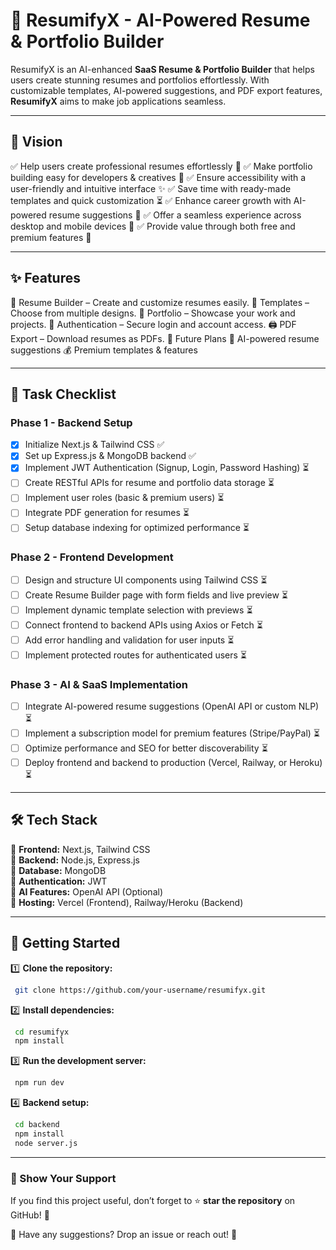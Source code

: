 # 🚀 ResumifyX - AI-Powered Resume & Portfolio Builder

ResumifyX is an AI-enhanced **SaaS Resume & Portfolio Builder** that helps users create stunning resumes and portfolios effortlessly. With customizable templates, AI-powered suggestions, and PDF export features, **ResumifyX** aims to make job applications seamless.

---

## 🌟 Vision
✅ Help users create professional resumes effortlessly 📄
✅ Make portfolio building easy for developers & creatives 🎨
✅ Ensure accessibility with a user-friendly and intuitive interface ✨
✅ Save time with ready-made templates and quick customization ⏳
✅ Enhance career growth with AI-powered resume suggestions 🤖
✅ Offer a seamless experience across desktop and mobile devices 📱
✅ Provide value through both free and premium features 💼 

---

## ✨ Features
📝 Resume Builder – Create and customize resumes easily.
🎨 Templates – Choose from multiple designs.
📂 Portfolio – Showcase your work and projects.
🔐 Authentication – Secure login and account access.
🖨️ PDF Export – Download resumes as PDFs.
🚀 Future Plans
    🤖 AI-powered resume suggestions 
    💰 Premium templates & features 

---

## 🎯 Task Checklist
### **Phase 1 - Backend Setup**
- [x] Initialize Next.js & Tailwind CSS ✅
- [x] Set up Express.js & MongoDB backend ✅
- [x] Implement JWT Authentication (Signup, Login, Password Hashing) ⏳
- [ ] Create RESTful APIs for resume and portfolio data storage ⏳
- [ ] Implement user roles (basic & premium users) ⏳
- [ ] Integrate PDF generation for resumes ⏳
- [ ] Setup database indexing for optimized performance ⏳

### **Phase 2 - Frontend Development**
- [ ] Design and structure UI components using Tailwind CSS ⏳
- [ ] Create Resume Builder page with form fields and live preview ⏳
- [ ] Implement dynamic template selection with previews ⏳
- [ ] Connect frontend to backend APIs using Axios or Fetch ⏳
- [ ] Add error handling and validation for user inputs ⏳
- [ ] Implement protected routes for authenticated users ⏳

### **Phase 3 - AI & SaaS Implementation**
- [ ] Integrate AI-powered resume suggestions (OpenAI API or custom NLP) ⏳
- [ ] Implement a subscription model for premium features (Stripe/PayPal) ⏳
- [ ] Optimize performance and SEO for better discoverability ⏳
- [ ] Deploy frontend and backend to production (Vercel, Railway, or Heroku) ⏳

---

## 🛠️ Tech Stack
🔹 **Frontend:** Next.js, Tailwind CSS  
🔹 **Backend:** Node.js, Express.js  
🔹 **Database:** MongoDB  
🔹 **Authentication:** JWT  
🔹 **AI Features:** OpenAI API (Optional)  
🔹 **Hosting:** Vercel (Frontend), Railway/Heroku (Backend)  

---

## 📌 Getting Started
1️⃣ **Clone the repository:**
```bash
 git clone https://github.com/your-username/resumifyx.git
```
2️⃣ **Install dependencies:**
```bash
 cd resumifyx
 npm install
```
3️⃣ **Run the development server:**
```bash
 npm run dev
```
4️⃣ **Backend setup:**
```bash
 cd backend
 npm install
 node server.js
```

---

### 🌟 Show Your Support
If you find this project useful, don’t forget to ⭐ **star the repository** on GitHub! 🚀

💬 Have any suggestions? Drop an issue or reach out! 🚀

